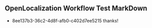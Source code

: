 ## OpenLocalization Workflow Test MarkDown
* 8ee137b3-36c2-4d8f-afb0-c402d7ee5215 
thanks!

<!--HONumber=Mar16_HO5-->


